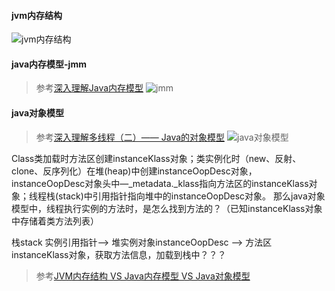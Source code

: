#### jvm内存结构
![jvm内存结构](http://www.hollischuang.com/wp-content/uploads/2018/06/QQ20180624-150918.png)

#### java内存模型-jmm
> 参考[深入理解Java内存模型](https://www.jianshu.com/p/15106e9c4bf3)
![jmm](http://www.hollischuang.com/wp-content/uploads/2018/06/11.png)



#### java对象模型
> 参考[深入理解多线程（二）—— Java的对象模型](https://www.hollischuang.com/archives/1910)
![java对象模型](http://www.hollischuang.com/wp-content/uploads/2018/06/20170615230126453.jpeg)

Class类加载时方法区创建instanceKlass对象；类实例化时（new、反射、clone、反序列化）在堆(heap)中创建instanceOopDesc对象，
instanceOopDesc对象头中—_metadata._klass指向方法区的instanceKlass对象；线程栈(stack)中引用指针指向堆中的instanceOopDesc对象。
那么java对象模型中，线程执行实例的方法时，是怎么找到方法的？（已知instanceKlass对象中存储着类方法列表）

栈stack 实例引用指针--> 堆实例对象instanceOopDesc --> 方法区instanceKlass对象，获取方法信息，加载到栈中？？？



> 参考[JVM内存结构 VS Java内存模型 VS Java对象模型](http://www.hollischuang.com/archives/2509)